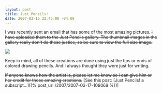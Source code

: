 ```yaml
---
layout: post
title: Just Pencils!
date: 2007-03-15 22:45:00 -04:00
---
```


I was recently sent an email that has some of the most amazing pictures. <strike>I have uploaded them to the Just Pencils gallery. The thumbnail images in the gallery really don't do these justice, so be sure to view the full size image.</strike>

![](http://www.jennifermaestre.com/pictures/asteridae_600.jpg) 

Keep in mind, all of these creations are done using just the tips or ends of colored drawing pencils. And I always thought they were just for writing.

<strike>If anyone knows how the artist is, please let me know so I can give him or her credit for these amazing creations.</strike> [See this post: [Just Pencils! a subscript...]({% post_url /2007/2007-03-17-109069 %})]

